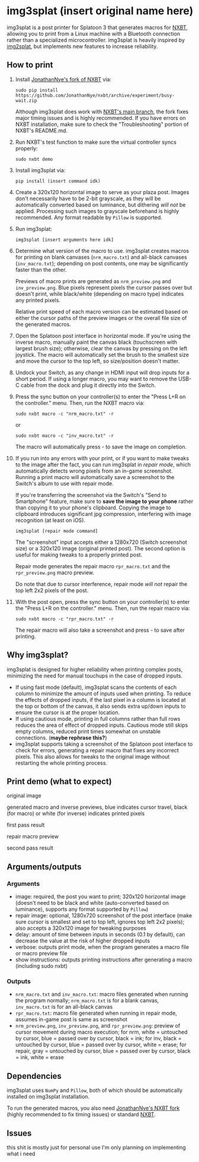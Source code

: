 # img3splat  (insert original name here)
img3splat is a post printer for Splatoon 3 that generates macros for [NXBT](https://github.com/Brikwerk/nxbt), allowing you to print from a Linux machine with a Bluetooth connection rather than a specialized microcontroller. img3splat is heavily inspired by [img2splat](https://github.com/JonathanNye/img2splat), but implements new features to increase reliability.

## How to print
1. Install [JonathanNye's fork of NXBT](https://github.com/JonathanNye/nxbt/tree/experiment/busy-wait) via:

    ```sudo pip install https://github.com/JonathanNye/nxbt/archive/experiment/busy-wait.zip```

    Although img3splat does work with [NXBT's main branch](https://github.com/Brikwerk/nxbt), the fork fixes major timing issues and is highly recommended. If you have errors on NXBT installation, make sure to check the "Troubleshooting" portion of NXBT's README.md.

2. Run NXBT's test function to make sure the virtual controller syncs properly:

     ```sudo nxbt demo```

3. Install img3splat via:

    ```pip install (insert command idk)```

4. Create a 320x120 horizontal image to serve as your plaza post. Images don't necessarily have to be 2-bit grayscale, as they will be automatically converted based on luminance, but dithering *will not* be applied. Processing such images to grayscale beforehand is highly recommended. Any format readable by `Pillow` is supported.

5. Run img3splat:

    ```img3splat [insert arguments here idk]```

6. Determine what version of the macro to use. img3splat creates macros for printing on blank canvases (`nrm_macro.txt`) and all-black canvases (`inv_macro.txt`); depending on post contents, one may be significantly faster than the other.

    Previews of macro prints are generated as `nrm_preview.png` and `inv_preview.png`. Blue pixels represent pixels the cursor passes over but doesn't print, while black/white (depending on macro type) indicates any printed pixels. 

    Relative print speed of each macro version can be estimated based on either the cursor paths of the preview images or the overall file size of the generated macros.

7. Open the Splatoon post interface in horizontal mode. If you're using the inverse macro, manually paint the canvas black (touchscreen with largest brush size); otherwise, clear the canvas by pressing on the left joystick. The macro will automatically set the brush to the smallest size and move the cursor to the top left, so size/position doesn't matter. 

8. Undock your Switch, as any change in HDMI input will drop inputs for a short period. If using a longer macro, you may want to remove the USB-C cable from the dock and plug it directly into the Switch.

9. Press the sync button on your controller(s) to enter the "Press L+R on the controller." menu. Then, run the NXBT macro via:

    ```sudo nxbt macro -c "nrm_macro.txt" -r```
    
    or

    ```sudo nxbt macro -c "inv_macro.txt" -r```

    The macro will automatically press - to save the image on completion.
    
10. If you run into any errors with your print, or if you want to make tweaks to the image after the fact, you can run img3splat in *repair mode*, which automatically detects wrong pixels from an in-game screenshot. Running a print macro will automatically save a screenshot to the Switch's album to use with repair mode.

    If you're transferring the screenshot via the Switch's "Send to Smartphone" feature, make sure to **save the image to your phone** rather than copying it to your phone's clipboard. Copying the image to clipboard introduces significant jpg compression, interfering with image recognition (at least on iOS).

    ```img3splat [repair mode command]```

    The "screenshot" input accepts either a 1280x720 (Switch screenshot size) or a 320x120 image (original printed post). The second option is useful for making tweaks to a properly printed post.

    Repair mode generates the repair macro `rpr_macro.txt` and the `rpr_preview.png` macro preview.

    Do note that due to cursor interference, repair mode *will not* repair the top left 2x2 pixels of the post.

11. With the post open, press the sync button on your controller(s) to enter the "Press L+R on the controller." menu. Then, run the repair macro via:

    ```sudo nxbt macro -c "rpr_macro.txt" -r```

    The repair macro will also take a screenshot and press - to save after printing.

## Why img3splat?
img3splat is designed for higher reliability when printing complex posts, minimizing the need for manual touchups in the case of dropped inputs.

- If using fast mode (default), img3splat scans the contents of each column to minimize the amount of inputs used when printing. To reduce the effects of dropped inputs, if the last pixel in a column is located at the top or bottom of the canvas, it also sends extra up/down inputs to ensure the cursor is at the proper location.
- If using cautious mode, printing in full columns rather than full rows reduces the area of effect of dropped inputs. Cautious mode still skips empty columns, reduced print times somewhat on unstable connections. (**maybe rephrase this?**)
- img3splat supports taking a screenshot of the Splatoon post interface to check for errors, generating a repair macro that fixes any incorrect pixels. This also allows for tweaks to the original image without restarting the whole printing process.

## Print demo (what to expect)
original image

generated macro and inverse previews, blue indicates cursor travel, black (for macro) or white (for inverse) indicates printed pixels

first pass result

repair macro preview

second pass result

## Arguments/outputs
### Arguments
- image: required, the post you want to print; 320x120 horizontal image (doesn't need to be black and white (auto-converted based on luminance), supports any format supported by `Pillow`)
- repair image: optional, 1280x720 screenshot of the post interface (make sure cursor is smallest and set to top left, ignores top left 2x2 pixels); also accepts a 320x120 image for tweaking purposes
- delay: amount of time between inputs in seconds (0.1 by default), can decrease the value at the risk of higher dropped inputs
- verbose: outputs print mode, when the program generates a macro file or macro preview file
- show instructions: outputs printing instructions after generating a macro (including sudo nxbt)

### Outputs
- `nrm_macro.txt` and `inv_macro.txt`: macro files generated when running the program normally; `nrm_macro.txt` is for a blank canvas, `inv_macro.txt` is for an all-black canvas
- `rpr_macro.txt`: macro file generated when running in repair mode, assumes in-game post is same as screenshot
- `nrm_preview.png`, `inv_preview.png`, and `rpr_preview.png`: preview of cursor movement during macro execution; for nrm, white = untouched by cursor, blue = passed over by cursor, black = ink; for inv, black = untouched by cursor, blue = passed over by cursor, white = erase; for repair, gray = untouched by cursor, blue = passed over by cursor, black = ink, white = erase

## Dependencies
img3splat uses `NumPy` and `Pillow`, both of which should be automatically installed on img3splat installation.

To run the generated macros, you also need [JonathanNye's NXBT fork](https://github.com/JonathanNye/nxbt/tree/experiment/busy-wait) (highly recommended to fix timing issues) or standard [NXBT](https://github.com/Brikwerk/nxbt).

## Issues
this shit is mostly just for personal use I'm only planning on implementing what i need
